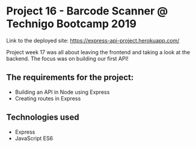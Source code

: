 # Project 16 - Barcode Scanner @ Technigo Bootcamp 2019

Link to the deployed site: https://express-api-project.herokuapp.com/

Project week 17 was all about leaving the frontend and taking a look at the backend. The focus was on building our first API!

## The requirements for the project:

- Building an API in Node using Express
- Creating routes in Express

## Technologies used

- Express
- JavaScript ES6
